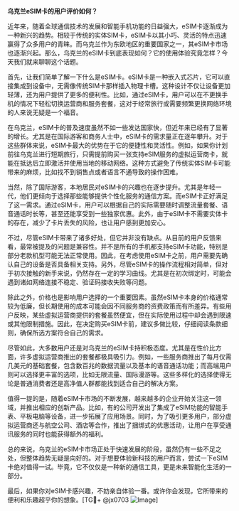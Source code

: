 **乌克兰eSIM卡的用户评价如何？**

近年来，随着全球通信技术的发展和智能手机功能的日益强大，eSIM卡逐渐成为一种新兴的趋势。相较于传统的实体SIM卡，eSIM卡以其小巧、灵活的特点迅速赢得了众多用户的青睐。而乌克兰作为东欧地区的重要国家之一，其eSIM卡市场也逐渐兴起。那么，乌克兰的eSIM卡到底表现如何？它的使用体验究竟怎样？今天我们就来聊聊这个话题。

首先，让我们简单了解一下什么是eSIM卡。eSIM卡是一种嵌入式芯片，它可以直接集成到设备中，无需像传统SIM卡那样插入物理卡槽。这种设计不仅让设备更加轻薄，还为用户提供了更多的便利性。比如，通过eSIM卡，用户可以在不更换手机的情况下轻松切换运营商和服务套餐，这对于经常旅行或需要频繁更换网络环境的人来说无疑是一个福音。

在乌克兰，eSIM卡的普及速度虽然不如一些发达国家快，但近年来已经有了显著的增长。尤其是在国际游客和商务人士中，eSIM卡的需求量正在逐年攀升。对于这些群体来说，eSIM卡最大的优势在于它的便捷性和灵活性。例如，如果你计划前往乌克兰进行短期旅行，只需提前购买一张支持eSIM服务的虚拟运营商卡，就能在抵达后立即激活并使用当地的移动网络。这种方式避免了传统实体SIM卡可能带来的麻烦，比如找不到销售点或者语言不通导致的操作困难。

当然，除了国际游客，本地居民对eSIM卡的兴趣也在逐步提升。尤其是年轻一代，他们更倾向于选择那些能够提供个性化服务的通信方案。而eSIM卡正好满足了这一需求。通过eSIM卡，用户可以根据自己的实际需要随时调整流量套餐、语音通话时长等，甚至还能享受到一些独家优惠。此外，由于eSIM卡不需要实体卡的存在，减少了卡片丢失的风险，也让用户感到更加安心。

不过，尽管eSIM卡带来了诸多好处，但它并非没有缺点。从目前的用户反馈来看，最常被提及的问题是兼容性。并不是所有的手机都支持eSIM卡功能，特别是部分老款机型可能无法正常使用。因此，在考虑使用eSIM卡之前，用户需要先确认自己的设备是否具备相关支持。另外，尽管eSIM卡的操作流程相对简单，但对于初次接触的新手来说，仍然存在一定的学习曲线。尤其是在初次绑定时，可能会遇到诸如网络连接不稳定、验证码接收失败等问题。

除此之外，价格也是影响用户选择的一个重要因素。虽然eSIM卡本身的价格通常较为低廉，但长期使用的成本可能会因不同服务商的资费政策而有所差异。有些用户反映，某些虚拟运营商提供的套餐虽然便宜，但在实际使用过程中却会遇到限速或其他限制措施。因此，在决定购买eSIM卡前，建议多做比较，仔细阅读条款细则，确保所选方案符合自己的需求。

尽管如此，大多数用户还是对乌克兰的eSIM卡持积极态度。尤其是在性价比方面，许多虚拟运营商推出的套餐都极具吸引力。例如，一些服务商推出了每月仅需几美元的基础套餐，包含数百兆的数据流量以及基本的语音通话功能；而高端用户则可以选择更丰富的选项，比如无限流量、国际漫游等。这些多样化的选择使得无论是普通消费者还是高净值人群都能找到适合自己的解决方案。

值得一提的是，随着eSIM卡市场的不断发展，越来越多的企业开始关注这一领域，并推出相应的创新产品。比如，有的公司开发出了集成了eSIM功能的智能手表、平板电脑等设备，进一步拓展了应用场景。同时，为了吸引更多用户，部分虚拟运营商还与航空公司、酒店等合作，推出了捆绑式的优惠活动，让用户在享受通讯服务的同时也能获得额外的福利。

总的来说，乌克兰的eSIM卡市场正处于快速发展的阶段，虽然仍有一些不足之处，但整体趋势无疑是向好的。对于想要体验新科技的用户而言，尝试一下eSIM卡绝对值得一试。毕竟，它不仅仅是一种新的通信工具，更是未来智能化生活的一部分。

最后，如果你对eSIM卡感兴趣，不妨亲自体验一番。或许你会发现，它所带来的便利和乐趣超乎你的想象。[TG💪+ @jx0703 ![Image](https://github.com/user-attachments/assets/dbca1d08-cadb-493c-b0ec-ad6f7a83f270)]